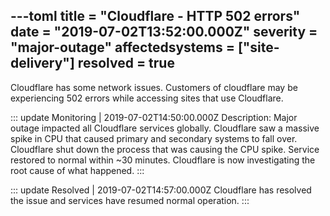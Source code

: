 ---toml
title = "Cloudflare - HTTP 502 errors"
date = "2019-07-02T13:52:00.000Z"
severity = "major-outage"
affectedsystems = ["site-delivery"]
resolved = true
---
Cloudflare has some network issues. Customers of cloudflare may be experiencing 502 errors while accessing sites that use Cloudflare.

<!-- Definition of the Incident Updates -->

::: update Monitoring | 2019-07-02T14:50:00.000Z
Description:
Major outage impacted all Cloudflare services globally. Cloudflare saw a massive spike in CPU that caused primary and secondary systems to fall over. Cloudflare shut down the process that was causing the CPU spike. Service restored to normal within ~30 minutes. Cloudflare is now investigating the root cause of what happened.
:::

::: update Resolved | 2019-07-02T14:57:00.000Z
Cloudflare has resolved the issue and services have resumed normal operation.
:::

<!--- language code: en -->
